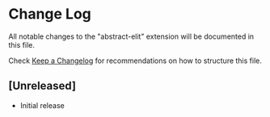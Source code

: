 # Change Log

All notable changes to the "abstract-elit" extension will be documented in this file.

Check [Keep a Changelog](http://keepachangelog.com/) for recommendations on how to structure this file.

## [Unreleased]

- Initial release
